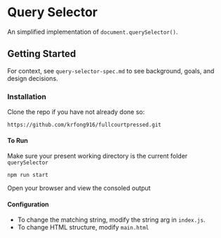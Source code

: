 # Query Selector

An simplified implementation of `document.querySelector()`.

## Getting Started

For context, see `query-selector-spec.md` to see background, goals, and design decisions.

### Installation

Clone the repo if you have not already done so:

`https://github.com/krfong916/fullcourtpressed.git`

#### To Run

Make sure your present working directory is the current folder `querySelector`

`npm run start`

Open your browser and view the consoled output

#### Configuration

- To change the matching string, modify the string arg in `index.js`.
- To change HTML structure, modify `main.html`
